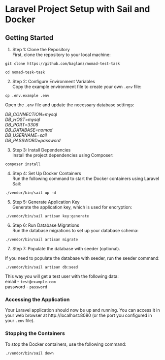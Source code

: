 # Laravel Project Setup with Sail and Docker

## Getting Started
1. Step 1: Clone the Repository <br>
First, clone the repository to your local machine: <br />
```
git clone https://github.com/baglanz/nomad-test-task
```
```
cd nomad-tesk-task
```


2. Step 2: Configure Environment Variables <br>
Copy the example environment file to create your own `.env` file:
```
cp .env.example .env
```

Open the `.env` file and update the necessary database settings: <br>

_DB_CONNECTION=mysql_ <br>
_DB_HOST=mysql_ <br>
_DB_PORT=3306_ <br>
_DB_DATABASE=nomad_ <br>
_DB_USERNAME=sail_ <br>
_DB_PASSWORD=password_ <br>

3. Step 3: Install Dependencies <br>
Install the project dependencies using Composer:
```
composer install
```

4. Step 4: Set Up Docker Containers <br>
Run the following command to start the Docker containers using Laravel Sail:
```
./vendor/bin/sail up -d
```


5. Step 5: Generate Application Key <br>
Generate the application key, which is used for encryption:
```
./vendor/bin/sail artisan key:generate
```

6. Step 6: Run Database Migrations <br>
Run the database migrations to set up your database schema:
```
./vendor/bin/sail artisan migrate
```

7. Step 7: Populate the database with seeder (optional). <br>

If you need to populate the database with seeder, run the seeder command:

```
./vendor/bin/sail artisan db:seed
```

This way you will get a test user with the following data: <br> email - `test@example.com` <br> password - `password`


### Accessing the Application
Your Laravel application should now be up and running. You can access it in your web browser at http://localhost:8080 (or the port you configured in your `.env` file). <br>


### Stopping the Containers
To stop the Docker containers, use the following command:
```
./vendor/bin/sail down
```
